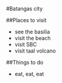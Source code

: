 #Batangas city

##Places to visit
- see the basilia
- visit the beach
- visit SBC
- visit taal volcano

##Things to do
- eat, eat, eat

